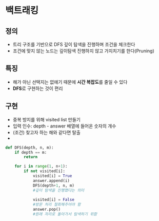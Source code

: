 # 백트래킹

## 정의
- 트리 구조를 기반으로 DFS 깊이 탐색을 진행하며 조건을 체크한다
- 조건에 맞지 않는 노드는 깊이탐색 진행하지 않고 가지치기를 한다(Pruning)

## 특징
- 해가 아닌 선택지는 없애기 때문에 **시간 복잡도**를 줄일 수 있다
- **DFS**로 구현하는 것이 편리


## 구현
- 중복 방지를 위해 visited list 만들기
- 입력 인수: depth - answer 배열에 들어온 숫자의 개수
- (조건) 찾고자 하는 해와 같다면 탈출
- 

```Python
def DFS(depth, n, m):
	if depth == m:
        return

    for i in range(1, n+1):
        if not visited[i]:
            visited[i] = True
            answer.append(i)
            DFS(depth+1, n, m)
            #깊이 탐색을 진행했다는 의미
            
            visited[i] = False 
            #방문 처리 철회해주어야 함
            answer.pop()
            #원래 자리로 돌아가서 탐색하기 위함

```
